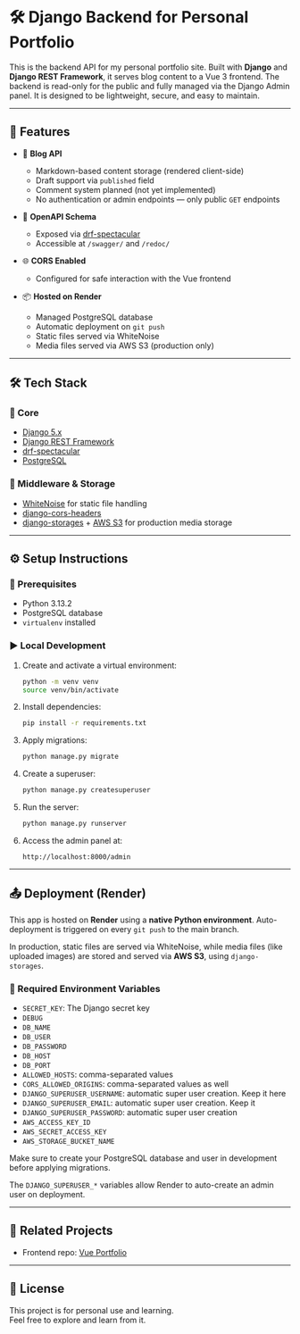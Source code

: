 # 🛠️ Django Backend for Personal Portfolio

This is the backend API for my personal portfolio site. Built with **Django** and **Django REST Framework**, it serves blog content to a Vue 3 frontend. The backend is read-only for the public and fully managed via the Django Admin panel. It is designed to be lightweight, secure, and easy to maintain.

---

## 🚀 Features

- 📝 **Blog API**  
  - Markdown-based content storage (rendered client-side)  
  - Draft support via `published` field  
  - Comment system planned (not yet implemented)  
  - No authentication or admin endpoints — only public `GET` endpoints

- 📃 **OpenAPI Schema**  
  - Exposed via [drf-spectacular](https://drf-spectacular.readthedocs.io/en/latest/)  
  - Accessible at `/swagger/` and `/redoc/`

- 🌐 **CORS Enabled**  
  - Configured for safe interaction with the Vue frontend  

- 📦 **Hosted on Render**  
  - Managed PostgreSQL database  
  - Automatic deployment on `git push`  
  - Static files served via WhiteNoise  
  - Media files served via AWS S3 (production only)

---

## 🛠 Tech Stack

### 🔹 Core
- [Django 5.x](https://www.djangoproject.com/)
- [Django REST Framework](https://www.django-rest-framework.org/)
- [drf-spectacular](https://drf-spectacular.readthedocs.io/)
- [PostgreSQL](https://www.postgresql.org/)

### 🔹 Middleware & Storage
- [WhiteNoise](https://whitenoise.evans.io/) for static file handling
- [django-cors-headers](https://pypi.org/project/django-cors-headers/)
- [django-storages](https://django-storages.readthedocs.io/) + [AWS S3](https://aws.amazon.com/s3/) for production media storage

---

## ⚙️ Setup Instructions

### 🧱 Prerequisites

- Python 3.13.2  
- PostgreSQL database  
- `virtualenv` installed

### ▶️ Local Development

1. Create and activate a virtual environment:
   ```bash
   python -m venv venv
   source venv/bin/activate
   ```

2. Install dependencies:
   ```bash
   pip install -r requirements.txt
   ```

3. Apply migrations:
   ```bash
   python manage.py migrate
   ```

4. Create a superuser:
   ```bash
   python manage.py createsuperuser
   ```

5. Run the server:
   ```bash
   python manage.py runserver
   ```

6. Access the admin panel at:
   ```
   http://localhost:8000/admin
   ```

---

## 📤 Deployment (Render)

This app is hosted on **Render** using a **native Python environment**. Auto-deployment is triggered on every `git push` to the main branch.

In production, static files are served via WhiteNoise, while media files (like uploaded images) are stored and served via **AWS S3**, using `django-storages`.

### 🔐 Required Environment Variables

- `SECRET_KEY`: The Django secret key
- `DEBUG`
- `DB_NAME`
- `DB_USER`
- `DB_PASSWORD`
- `DB_HOST`
- `DB_PORT`
- `ALLOWED_HOSTS`: comma-separated values
- `CORS_ALLOWED_ORIGINS`: comma-separated values as well
- `DJANGO_SUPERUSER_USERNAME`: automatic super user creation. Keep it here
- `DJANGO_SUPERUSER_EMAIL`: automatic super user creation. Keep it 
- `DJANGO_SUPERUSER_PASSWORD`: automatic super user creation
- `AWS_ACCESS_KEY_ID`
- `AWS_SECRET_ACCESS_KEY`
- `AWS_STORAGE_BUCKET_NAME`

Make sure to create your PostgreSQL database and user in development before applying migrations.

The `DJANGO_SUPERUSER_*` variables allow Render to auto-create an admin user on deployment.

---

## 🔗 Related Projects

- Frontend repo: [Vue Portfolio](https://bayardolopez.com)

---

## 📄 License

This project is for personal use and learning.  
Feel free to explore and learn from it.